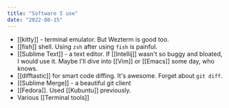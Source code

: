 ```yaml
---
title: "Software I use"
date: "2022-08-15"
---
```


- [[kitty]] - terminal emulator. But Wezterm is good too.
- [[fish]] shell. Using `zsh` after using `fish` is painful.
- [[Sublime Text]] - a text editor. If [[Intellij]] wasn't so buggy and bloated, I would use it. Maybe I'll dive into [[Vim]] or [[Emacs]] some day, who knows.
- [[difftastic]] for smart code diffing. It's awesome. Forget about `git diff`.
- [[Sublime Merge]] - a beautiful git client
- [[Fedora]]. Used [[Kubuntu]] previously.
- Various [[Terminal tools]]